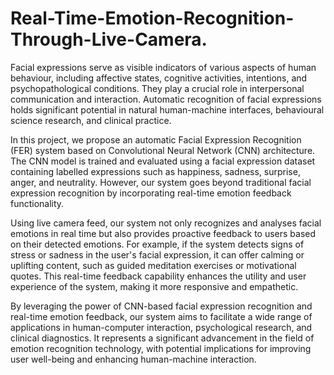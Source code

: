 # Real-Time-Emotion-Recognition-Through-Live-Camera.

Facial expressions serve as visible indicators of various aspects of human behaviour, including affective states, cognitive activities, intentions, and psychopathological conditions. They play a crucial role in interpersonal communication and interaction. Automatic recognition of facial expressions holds significant potential in natural human-machine interfaces, behavioural science research, and clinical practice.

In this project, we propose an automatic Facial Expression Recognition (FER) system based on Convolutional Neural Network (CNN) architecture. The CNN model is trained and evaluated using a facial expression dataset containing labelled expressions such as happiness, sadness, surprise, anger, and neutrality. However, our system goes beyond traditional facial expression recognition by incorporating real-time emotion feedback functionality.

Using live camera feed, our system not only recognizes and analyses facial emotions in real time but also provides proactive feedback to users based on their detected emotions. For example, if the system detects signs of stress or sadness in the user's facial expression, it can offer calming or uplifting content, such as guided meditation exercises or motivational quotes. This real-time feedback capability enhances the utility and user experience of the system, making it more responsive and empathetic.

By leveraging the power of CNN-based facial expression recognition and real-time emotion feedback, our system aims to facilitate a wide range of applications in human-computer interaction, psychological research, and clinical diagnostics. It represents a significant advancement in the field of emotion recognition technology, with potential implications for improving user well-being and enhancing human-machine interaction.
 
